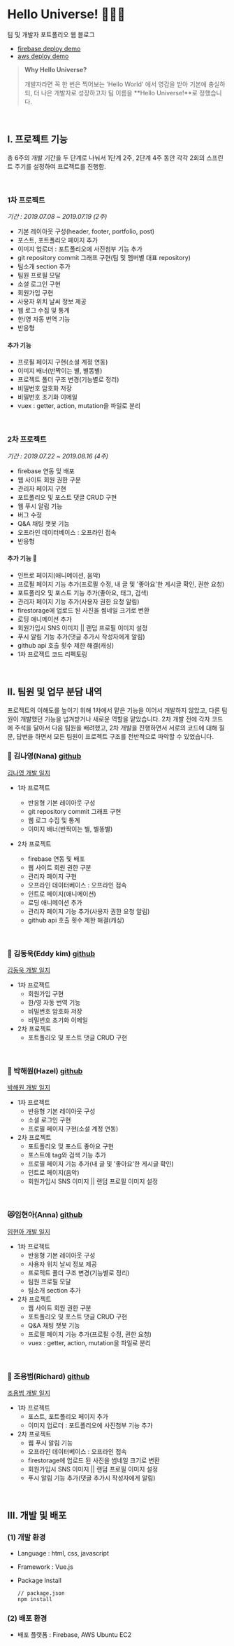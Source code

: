 # Hello Universe! 🙋🙆‍♂

팀 및 개발자 포트폴리오 웹 블로그

- [firebase deploy demo](https://hello-team3.firebaseapp.com)
- [aws deploy demo](http://13.209.12.2)

>   **Why Hello Universe?**
>
> 개발자라면 꼭 한 번은 찍어보는 'Hello World' 에서 영감을 받아 기본에 충실하되, 더 나은 개발자로 성장하고자 팀 이름을 **Hello Universe!**로 정했습니다.

<br/>

## I. 프로젝트 기능

총 6주의 개발 기간을 두 단계로 나눠서 1단계 2주, 2단계 4주 동안 각각 2회의 스프린트 주기를 설정하여 프로젝트를 진행함. 

<br/>

### 1차 프로젝트

*기간 : 2019.07.08 ~ 2019.07.19 (2주)*

- 기본 레이아웃 구성(header, footer, portfolio, post)
- 포스트, 포트폴리오 페이지 추가
- 이미지 업로더 : 포트폴리오에 사진첨부 기능 추가
- git repository commit 그래프 구현(팀 및 멤버별 대표 repository)
- 팀소개 section 추가
- 팀원 프로필 모달
- 소셜 로그인 구현
- 회원가입 구현
- 사용자 위치 날씨 정보 제공
- 웹 로그 수집 및 통계
- 한/영 자동 번역 기능
- 반응형

#### 추가 기능

- 프로필 페이지 구현(소셜 계정 연동)
- 이미지 배너(반짝이는 별, 별똥별)
- 프로젝트 폴더 구조 변경(기능별로 정리)
- 비밀번호 암호화 저장
- 비밀번호 초기화 이메일 
- vuex : getter, action, mutation을 파일로 분리

<br />

### 2차 프로젝트 

*기간 :  2019.07.22 ~ 2019.08.16 (4주)*

- firebase 연동 및 배포
- 웹 사이트 회원 권한 구분
- 관리자 페이지 구현
- 포트폴리오 및 포스트 댓글 CRUD 구현
- 웹 푸시 알림 기능
- 버그 수정
- Q&A 채팅 챗봇 기능
- 오프라인 데이터베이스 : 오프라인 접속
- 반응형

#### 추가 기능 🚀

- 인트로 페이지(애니메이션, 음악)
- 프로필 페이지 기능 추가(프로필 수정, 내 글 및 '좋아요'한 게시글 확인, 권한 요청)
- 포트폴리오 및 포스트 기능 추가(좋아요, 태그, 검색)
- 관리자 페이지 기능 추가(사용자 권한 요청 알림)
- firestorage에 업로드 된 사진을 썸네일 크기로 변환
- 로딩 애니메이션 추가
- 회원가입시 SNS 이미지 || 랜덤 프로필 이미지 설정
- 푸시 알림 기능 추가(댓글 추가시 작성자에게 알림)
- github api 호출 횟수 제한 해결(캐싱)
- 1차 프로젝트 코드 리펙토링

<br/>

## II. 팀원 및 업무 분담 내역

프로젝트의 이해도를 높이기 위해 1차에서 맡은 기능을 이어서 개발하지 않았고, 다른 팀원이 개발했던 기능을 넘겨받거나 새로운 역할을 맡았습니다. 2차 개발 전에 각자 코드에 주석을 달아서 다음 팀원을 배려했고, 2차 개발을 진행하면서 서로의 코드에 대해 질문, 답변을 하면서 모든 팀원이 프로젝트 구조를 전반적으로 파악할 수 있었습니다.
<br/>

### 🐳 김나영(Nana) [github](https://github.com/naye0ng)

[김나영 개발 일지](./README/김나영.md)

- 1차 프로젝트
  - 반응형 기본 레이아웃 구성
  - git repository commit 그래프 구현
  - 웹 로그 수집 및 통계
  - 이미지 배너(반짝이는 별, 별똥별)

- 2차 프로젝트 
  - firebase 연동 및 배포
  - 웹 사이트 회원 권한 구분
  - 관리자 페이지 구현
  - 오프라인 데이터베이스 : 오프라인 접속
  - 인트로 페이지(애니메이션)
  - 로딩 애니메이션 추가
  - 관리자 페이지 기능 추가(사용자 권한 요청 알림)
  - github api 호출 횟수 제한 해결(캐싱)

<br/>

### 🐨 김동욱(Eddy kim) [github](https://github.com/ehddnr8813)

[김동욱 개발 일지](./README/김동욱.md)

- 1차 프로젝트
  - 회원가입 구현
  - 한/영 자동 번역 기능
  - 비밀번호 암호화 저장
  - 비밀번호 초기화 이메일 
- 2차 프로젝트
  - 포트폴리오 및 포스트 댓글 CRUD 구현

<br/>

### 🐥 박해원(Hazel) [github](https://github.com/hanaluana)

[박해원 개발 일지](./README/박해원.md)

- 1차 프로젝트
  - 반응형 기본 레이아웃 구성
  - 소셜 로그인 구현
  - 프로필 페이지 구현(소셜 계정 연동)
- 2차 프로젝트
  - 포트폴리오 및 포스트 좋아요 구현
  - 포스트에 tag와 검색 기능 추가
  - 프로필 페이지 기능 추가(내 글 및 '좋아요'한 게시글 확인)
  - 인트로 페이지(음악)
  - 회원가입시 SNS 이미지 || 랜덤 프로필 이미지 설정

<br/>

### 😻임현아(Anna) [github](https://github.com/ahlim721)

[임현아 개발 일지](./README/임현아.md)

- 1차 프로젝트
  - 반응형 기본 레이아웃 구성
  - 사용자 위치 날씨 정보 제공
  - 프로젝트 폴더 구조 변경(기능별로 정리)
  - 팀원 프로필 모달
  - 팀소개 section 추가
- 2차 프로젝트
  - 웹 사이트 회원 권한 구분
  - 포트폴리오 및 포스트 댓글 CRUD 구현
  - Q&A 채팅 챗봇 기능
  - 프로필 페이지 기능 추가(프로필 수정, 권한 요청)
  - vuex : getter, action, mutation을 파일로 분리

<br/>

### 🐢 조용범(Richard) [github](https://github.com/YongbeomJo)

[조용범 개발 일지](./README/조용범.md)

- 1차 프로젝트
  - 포스트, 포트폴리오 페이지 추가
  - 이미지 업로더 : 포트폴리오에 사진첨부 기능 추가
- 2차 프로젝트
  - 웹 푸시 알림 기능
  - 오프라인 데이터베이스 : 오프라인 접속
  - firestorage에 업로드 된 사진을 썸네일 크기로 변환
  - 회원가입시 SNS 이미지 || 랜덤 프로필 이미지 설정
  - 푸시 알림 기능 추가(댓글 추가시 작성자에게 알림)

<br/>

## III.  개발 및 배포

### (1) 개발 환경

- Language : html, css, javascript

- Framework : Vue.js

- Package Install

  ```
  // package.json
  npm install
  ```

### (2) 배포 환경

- 배포 플랫폼 : Firebase, AWS Ubuntu EC2